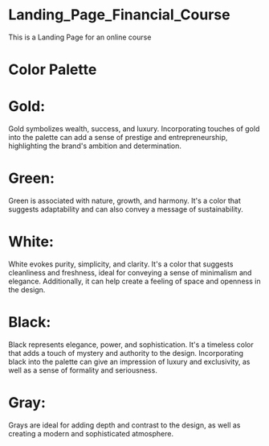# Landing_Page_Financial_Course
This is a Landing Page for an online course


# Color Palette
# Gold: 
Gold symbolizes wealth, success, and luxury. Incorporating touches of gold into the palette can add a sense of prestige and entrepreneurship, highlighting the brand's ambition and determination.
# Green: 
Green is associated with nature, growth, and harmony. It's a color that suggests adaptability and can also convey a message of sustainability.
# White: 
White evokes purity, simplicity, and clarity. It's a color that suggests cleanliness and freshness, ideal for conveying a sense of minimalism and elegance. Additionally, it can help create a feeling of space and openness in the design.
# Black: 
Black represents elegance, power, and sophistication. It's a timeless color that adds a touch of mystery and authority to the design. Incorporating black into the palette can give an impression of luxury and exclusivity, as well as a sense of formality and seriousness.
# Gray: 
Grays are ideal for adding depth and contrast to the design, as well as creating a modern and sophisticated atmosphere.
